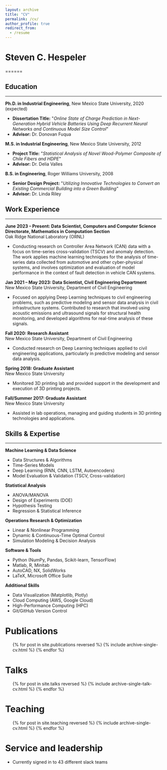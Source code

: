 ```yaml
---
layout: archive
title: "CV"
permalink: /cv/
author_profile: true
redirect_from:
  - /resume
---
```


# Steven C. Hespeler
======
## Education
---
**Ph.D. in Industrial Engineering**, New Mexico State University, 2020 (expected)  
* **Dissertation Title:** "*Online State of Charge Prediction in Next-Generation Hybrid Vehicle Batteries Using Deep Recurrent Neural Networks and Continuous Model Size Control*"  
* **Advisor:** Dr. Donovan Fuqua

**M.S. in Industrial Engineering**, New Mexico State University, 2012  
* **Project Title:** "*Statistical Analysis of Novel Wood-Polymer Composite of Chile Fibers and HDPE*"  
* **Advisor:** Dr. Delia Valles

**B.S. in Engineering**, Roger Williams University, 2008  
* **Senior Design Project:** "*Utilizing Innovative Technologies to Convert an Existing Commercial Building into a Green Building*"  
* **Advisor:** Dr. Linda Riley

## Work Experience
---
**June 2023 – Present: Data Scientist, Computers and Computer Science Directorate, Mathematics in Computation Section**  
Oak Ridge National Laboratory (ORNL)  
* Conducting research on Controller Area Network (CAN) data with a focus on time-series cross-validation (TSCV) and anomaly detection. The work applies machine learning techniques for the analysis of time-series data collected from automotive and other cyber-physical systems, and involves optimization and evaluation of model performance in the context of fault detection in vehicle CAN systems.

**Jan 2021 – May 2023: Data Scientist, Civil Engineering Department**  
New Mexico State University, Department of Civil Engineering  
* Focused on applying Deep Learning techniques to civil engineering problems, such as predictive modeling and sensor data analysis in civil infrastructure systems. Contributed to research that involved using acoustic emissions and ultrasound signals for structural health monitoring, and developed algorithms for real-time analysis of these signals.

**Fall 2020: Research Assistant**  
New Mexico State University, Department of Civil Engineering  
* Conducted research on Deep Learning techniques applied to civil engineering applications, particularly in predictive modeling and sensor data analysis.

**Spring 2018: Graduate Assistant**  
New Mexico State University  
* Monitored 3D printing lab and provided support in the development and execution of 3D printing projects.

**Fall/Summer 2017: Graduate Assistant**  
New Mexico State University  
* Assisted in lab operations, managing and guiding students in 3D printing technologies and applications.

## Skills & Expertise
---
**Machine Learning & Data Science**
  * Data Structures & Algorithms  
  * Time-Series Models  
  * Deep Learning (RNN, CNN, LSTM, Autoencoders)  
  * Model Evaluation & Validation (TSCV, Cross-validation)

**Statistical Analysis**
  * ANOVA/MANOVA  
  * Design of Experiments (DOE)  
  * Hypothesis Testing  
  * Regression & Statistical Inference  

**Operations Research & Optimization**
  * Linear & Nonlinear Programming  
  * Dynamic & Continuous-Time Optimal Control  
  * Simulation Modeling & Decision Analysis

**Software & Tools**
  * Python (NumPy, Pandas, Scikit-learn, TensorFlow)  
  * Matlab, R, Minitab  
  * AutoCAD, NX, SolidWorks  
  * LaTeX, Microsoft Office Suite  

**Additional Skills**
  * Data Visualization (Matplotlib, Plotly)  
  * Cloud Computing (AWS, Google Cloud)  
  * High-Performance Computing (HPC)  
  * Git/GitHub Version Control

Publications
======
  <ul>{% for post in site.publications reversed %}
    {% include archive-single-cv.html %}
  {% endfor %}</ul>
  
Talks
======
  <ul>{% for post in site.talks reversed %}
    {% include archive-single-talk-cv.html  %}
  {% endfor %}</ul>
  
Teaching
======
  <ul>{% for post in site.teaching reversed %}
    {% include archive-single-cv.html %}
  {% endfor %}</ul>
  
Service and leadership
======
* Currently signed in to 43 different slack teams
